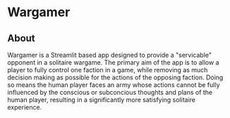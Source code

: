 # Wargamer

## About
Wargamer is a Streamlit based app designed to provide a "servicable" opponent 
in a solitaire wargame. The primary aim of the app is to allow a player to 
fully control one faction in a game, while removing as much decision making as 
possible for the actions of the opposing faction. Doing so means the human 
player faces an army whose actions cannot be fully influenced by the conscious 
or subconcious thoughts and plans of the human player, resulting in a
significantly more satisfying solitaire experience.

